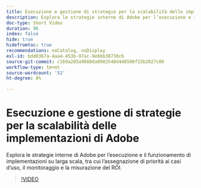 ```yaml
---
title: Esecuzione e gestione di strategie per la scalabilità delle implementazioni di Adobe
description: Esplora le strategie interne di Adobe per l’esecuzione e il funzionamento di implementazioni su larga scala, tra cui l’assegnazione di priorità ai casi d’uso, il monitoraggio e la misurazione del ROI.
doc-type: Short Video
duration: 96
index: false
hide: true
hidefromtoc: true
recommendations: noCatalog, noDisplay
exl-id: bdd0367a-4aa4-453b-97ac-9e6bb38730c6
source-git-commit: c169a205a9088da0982548d448500f15b2027c06
workflow-type: tm+mt
source-wordcount: '52'
ht-degree: 0%

---
```


# Esecuzione e gestione di strategie per la scalabilità delle implementazioni di Adobe

Esplora le strategie interne di Adobe per l’esecuzione e il funzionamento di implementazioni su larga scala, tra cui l’assegnazione di priorità ai casi d’uso, il monitoraggio e la misurazione del ROI.

<!-- 62_S655_3442541_95_run-and-operate-strategies-for-scaling-adobe-implementations -->
>[!VIDEO](https://video.tv.adobe.com/v/3458338/?learn=on&enablevpops=true)
